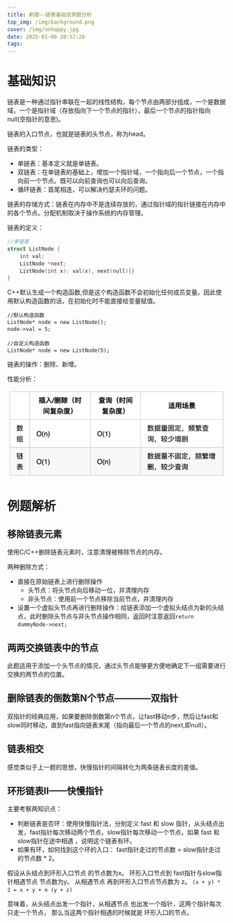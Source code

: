 ```yaml
---
title: 刷题——链表基础及例题分析
top_img: /img/background.png
cover: /img/unhappy.jpg
date: 2025-01-06 20:57:28
tags:
---
```

# 基础知识
链表是一种通过指针串联在一起的线性结构，每个节点由两部分组成，一个是数据域，一个是指针域（存放指向下一个节点的指针），最后一个节点的指针指向null(空指针的意思)。

链表的入口节点，也就是链表的头节点，称为head。

链表的类型：
- 单链表：基本定义就是单链表。
- 双链表：在单链表的基础上，增加一个指针域，一个指向后一个节点，一个指向前一个节点。既可以向前查询也可以向后查询。
- 循环链表：首尾相连，可以解决约瑟夫环的问题。

链表的存储方式：链表在内存中不是连续存放的，通过指针域的指针链接在内存中的各个节点。分配机制取决于操作系统的内存管理。

链表的定义：
```C++
//单链表
struct ListNode {
    int val;
    ListNode *next;
    ListNode(int x): val(x), next(null){}
}
```
C++默认生成一个构造函数,但是这个构造函数不会初始化任何成员变量。因此使用默认构造函数的话，在初始化时不能直接给变量赋值。
```
//默认构造函数
ListNode* node = new ListNode();
node->val = 5;

//自定义构造函数
ListNode* node = new ListNode(5);
```
链表的操作：删除、新增。

性能分析：

![/linkedList/img.png](linkedList/img.png)

# 例题解析
## 移除链表元素
使用C/C++删除链表元素时，注意清理被移除节点的内存。

两种删除方式：
- 直接在原始链表上进行删除操作
  - 头节点：将头节点向后移动一位，并清理内存
  - 非头节点：使用前一个节点移除当前节点，并清理内存
- 设置一个虚拟头节点再进行删除操作：给链表添加一个虚拟头结点为新的头结点，此时删除头节点与非头节点操作相同，返回时注意返回`return dummyNode->next;`

## 两两交换链表中的节点
此题适用于添加一个头节点的情况，通过头节点能够更方便地确定下一组需要进行交换的两节点的位置。

## 删除链表的倒数第N个节点————双指针
双指针的经典应用，如果要删除倒数第n个节点，让fast移动n步，然后让fast和slow同时移动，直到fast指向链表末尾（指向最后一个节点的next,即null）。

## 链表相交
感觉类似于上一题的思想，快慢指针的间隔转化为两条链表长度的差值。

## 环形链表II——快慢指针
主要考察两知识点：
- 判断链表是否环：使用快慢指针法，分别定义 fast 和 slow 指针，从头结点出发，fast指针每次移动两个节点，slow指针每次移动一个节点，如果 fast 和 slow指针在途中相遇 ，说明这个链表有环。
- 如果有环，如何找到这个环的入口： fast指针走过的节点数 = slow指针走过的节点数 * 2。

假设从头结点到环形入口节点 的节点数为x。 环形入口节点到 fast指针与slow指针相遇节点 节点数为y。 从相遇节点 再到环形入口节点节点数为 z。
`(x + y) * 2 = x + y + n (y + z)`

意味着，从头结点出发一个指针，从相遇节点 也出发一个指针，这两个指针每次只走一个节点， 那么当这两个指针相遇的时候就是 环形入口的节点。




